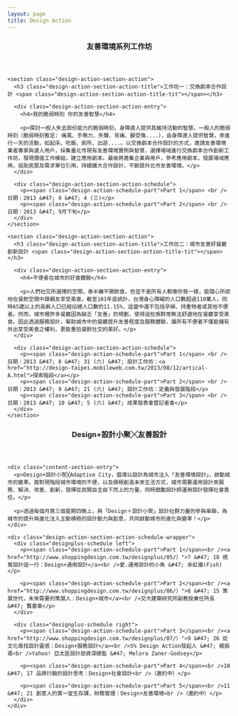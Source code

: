 ```yaml
---
layout: page
title: Design Action
---
```


<div class="notes-background container">

  <section class="content-section">
    <header class="content-section-title-container">
      <h3 class="content-section-title blue">友善環境系列工作坊<span class="content-section-title-tit"></span></h3>
    </header>

    <section class="design-action-section-action">
      <h3 class="design-action-section-action-title">工作坊一：交換劇本合作設計 <span class="design-action-section-action-title-tit"></span></h3>

      <div class="design-action-section-action-entry">
        <h4>我的脆弱時刻 你的友善智慧</h4>

        <p>探討一般人失去部份能力的脆弱時刻，身障達人提供其維持活動的智慧。一般人的脆弱時刻（脆弱時刻暫定: 痛風、手無力、失聲、背痛、腳受傷....），由身障達人提供智慧，來進行一天的活動，如起床、吃飯、廁所、出遊....。以交換劇本合作設計的方式，邀請友善環境業者專家與達人用戶，採集臺北市現有友善環境實例與智慧，選擇場域進行交換劇本合作創新工作坊，發現價值工作模組，建立應用劇本。最後將邀集企業與用戶，參考應用劇本，發展場域應用，協助民眾及需求單位引用，持續擴大合作設計，不斷提升北市友善環境。</p>
      </div>

      <div class="design-action-section-action-schedule">
        <p><span class="design-action-schedule-part">Part 1</span> <br />日期︱2013 &#47; 9 &#47; 4 (三)</p>
        <p><span class="design-action-schedule-part">Part 2</span> <br />日期︱2013 &#47; 9月下旬</p>
      </div>
    </section>

    <section class="design-action-section-action">
      <h3 class="design-action-section-action-title">工作坊二：城市友善好餐廳創新設計 <span class="design-action-section-action-title-tit"></span></h3>

      <div class="design-action-section-action-entry">
        <h4>不便者在城市的好食體驗</h4>

        <p>人們社交所選擇的空間，泰半離不開飲食。但並不是所有人都像你我一樣，能隨心所欲地在餐飲空間中跟親友享受美食。截至101年底統計，台灣身心障礙的人口數超過110萬人，同時65歲以上的高齡人口已經佔總人口數的11.15%，這當中還不包括孕婦、持重物者或其他不便者。然而，城市裡許多餐廳因為缺乏「友善」的規劃，使得這些族群常無法舒適地在餐廳享受美食。因此透過服務設計，幫助城市中的餐廳提升友善程度及服務體驗，讓所有不便者不僅能擁有外出享受美食之權利，更能重拾餐飲社交的美好。</p>
      </div>

      <div class="design-action-section-action-schedule">
        <p><span class="design-action-schedule-part">Part 1</span> <br />日期︱2013 &#47; 8 &#47; 31 (六) &#47; 設計工作坊：<a href="http://design-taipei.mobileweb.com.tw/2013/08/12/artical-A.html">探索階段</a></p>
        <p><span class="design-action-schedule-part">Part 2</span> <br />日期︱2013 &#47; 9 &#47; 21 (六) &#47; 設計工作坊：定義與發展階段</p>
        <p><span class="design-action-schedule-part">Part 3</span> <br />日期︱2013 &#47; 10 &#47; 5 (六) &#47; 成果發表會暨記者會</p>
      </div>
    </section>

  </section>

  <section class="content-section">
    <header class="content-section-title-container">
      <h3 class="content-section-title blue">Design+設計小聚╳友善設計<span class="content-section-title-tit"></span></h3>
    </header>

    <div class="content-section-entry">
      <p>Design+設計小聚╳Adaptive City，倡導以設計為城市注入「友善環境設計」，啟動城市的變革。面對現階段城市環境的不便，以及積極創造未來生活方式，城市需要運用設計來服務、解決、改善、創新，發揮從民間自主由下而上的力量，同時鼓勵設計師運用設計發揮社會責任。</p>

      <p>透過每個月第三個星期四晚上，與「Design＋設計小聚」設計社群力量的參與串聯，為城市的提升與進化注入主動積極的設計動力與創意，共同啟動城市的進化與變革！</p>
    </div>

    <div class="design-action-section-action-schedule-wrapper">
      <div class="designplus-schedule left">
        <p><span class="design-action-schedule-part">Part 1</span><br /><a href="http://www.shoppingdesign.com.tw/designplus/05/）">7 &#47; 18 視覺設計這一行：Design+通用設計</a><br />愛.通用設計的小魚 &#47; 余虹儀(Fish)</p>

        <p><span class="design-action-schedule-part">Part 2</span><br /><a href="http://www.shoppingdesign.com.tw/designplus/06/）">8 &#47; 15 策展世代，未來需要的策展人：Design+城市</a><br />交大建築研究所副教授兼任所長 &#47; 龔書章</p>
      </div>

      <div class="designplus-schedule right">
        <p><span class="design-action-schedule-part">Part 3</span><br /><a href="http://www.shoppingdesign.com.tw/designplus/07/）">9 &#47; 26 從文化尋找設計靈感：Design+服務設計</a><br />5% Design Action發起人 &#47; 楊振甫<br />Yahoo! 亞太區設計部資深總監 &#47; Melora Zaner-Godsey</p>

        <p><span class="design-action-schedule-part">Part 4</span><br />10 &#47; 17 品牌行銷的設計思考：Design+社會設計<br />（邀約中）</p>

        <p><span class="design-action-schedule-part">Part 5</span><br />11 &#47; 21 創意人的第一堂生存課，財務管理：Design+友善環境<br />（邀約中）</p>
      </div>
    </div>

  </section>
</div>
